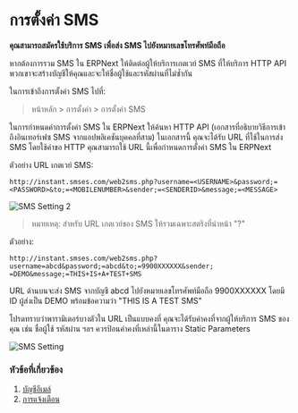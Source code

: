<!-- add-breadcrumbs -->
# การตั้งค่า SMS

**คุณสามารถสมัครใช้บริการ SMS เพื่อส่ง SMS ไปยังหมายเลขโทรศัพท์มือถือ**

หากต้องการรวม SMS ใน ERPNext ให้ติดต่อผู้ให้บริการเกตเวย์ SMS ที่ให้บริการ HTTP API พวกเขาจะสร้างบัญชีให้คุณและจะให้ชื่อผู้ใช้และรหัสผ่านที่ไม่ซ้ำกัน

ในการเข้าถึงการตั้งค่า SMS ไปที่:

> หน้าหลัก > การตั้งค่า > การตั้งค่า SMS

ในการกำหนดค่าการตั้งค่า SMS ใน ERPNext ให้ค้นหา HTTP API (เอกสารที่อธิบายวิธีการเข้าถึงอินเทอร์เฟซ SMS จากแอปพลิเคชันบุคคลที่สาม) ในเอกสารนี้ คุณจะได้รับ URL ที่ใช้ในการส่ง SMS โดยใช้คำขอ HTTP คุณสามารถใช้ URL นี้เพื่อกำหนดการตั้งค่า SMS ใน ERPNext

ตัวอย่าง URL เกตเวย์ SMS:
    
    http://instant.smses.com/web2sms.php?username=<USERNAME>&password;=<PASSWORD>&to;=<MOBILENUMBER>&sender;=<SENDERID>&message;=<MESSAGE>
    

<img class="screenshot" alt="SMS Setting 2" src="{{docs_base_url}}/assets/img/setup/sms-settings2.jpg">

> หมายเหตุ: สำหรับ URL เกตเวย์ของ SMS ให้รวมเฉพาะสตริงที่นำหน้า "?"

ตัวอย่าง:
    
    http://instant.smses.com/web2sms.php?username=abcd&password;=abcd&to;=9900XXXXXX&sender;
    =DEMO&message;=THIS+IS+A+TEST+SMS

URL ด้านบนจะส่ง SMS จากบัญชี abcd ไปยังหมายเลขโทรศัพท์มือถือ 9900XXXXXX โดยมี ID ผู้ส่งเป็น DEMO พร้อมข้อความว่า "THIS IS A TEST SMS"

โปรดทราบว่าพารามิเตอร์บางตัวใน URL เป็นแบบคงที่ คุณจะได้รับค่าคงที่จากผู้ให้บริการ SMS ของคุณ เช่น ชื่อผู้ใช้ รหัสผ่าน ฯลฯ ควรป้อนค่าคงที่เหล่านี้ในตาราง Static Parameters

<img class="screenshot" alt="SMS Setting" src="{{docs_base_url}}/assets/img/setup/sms-settings1.png">

### หัวข้อที่เกี่ยวข้อง 
1. [บัญชีอีเมล์](/docs/user/manual/th/setting-up/email/email-account)
1. [การแจ้งเตือน](/docs/user/manual/th/setting-up/notifications)
